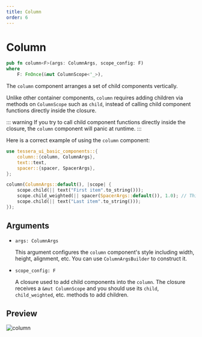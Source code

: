 ```yaml
---
title: Column
order: 6
---
```


# Column

```rust
pub fn column<F>(args: ColumnArgs, scope_config: F)
where
    F: FnOnce(&mut ColumnScope<'_>),
```

The `column` component arranges a set of child components vertically.

Unlike other container components, `column` requires adding children via methods on `ColumnScope` such as `child`, instead of calling child component functions directly inside the closure.

::: warning
If you try to call child component functions directly inside the closure, the `column` component will panic at runtime.
:::

Here is a correct example of using the `column` component:

```rust
use tessera_ui_basic_components::{
    column::{column, ColumnArgs},
    text::text,
    spacer::{spacer, SpacerArgs},
};

column(ColumnArgs::default(), |scope| {
    scope.child(|| text("First item".to_string()));
    scope.child_weighted(|| spacer(SpacerArgs::default()), 1.0); // This spacer will be flexible
    scope.child(|| text("Last item".to_string()));
});
```

## Arguments

- `args: ColumnArgs`

  This argument configures the `column` component's style including width, height, alignment, etc. You can use `ColumnArgsBuilder` to construct it.

- `scope_config: F`

  A closure used to add child components into the `column`. The closure receives a `&mut ColumnScope` and you should use its `child`, `child_weighted`, etc. methods to add children.

## Preview

![column](/column_example.png)
